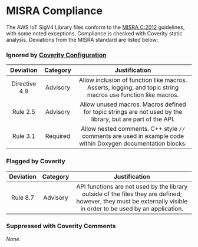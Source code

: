 # MISRA Compliance

The AWS IoT SigV4 Library files conform to the
[MISRA C:2012](https://www.misra.org.uk)
guidelines, with some noted exceptions. Compliance is checked with Coverity static analysis.
Deviations from the MISRA standard are listed below:

### Ignored by [Coverity Configuration](tools/coverity/misra.config)
| Deviation | Category | Justification |
| :-: | :-: | :-: |
| Directive 4.9 | Advisory | Allow inclusion of function like macros. Asserts, logging, and topic string macros use function like macros. |
| Rule 2.5 | Advisory | Allow unused macros. Macros defined for topic strings are not used by the library, but are part of the API. |
| Rule 3.1 | Required | Allow nested comments. C++ style `//` comments are used in example code within Doxygen documentation blocks. |

### Flagged by Coverity
| Deviation | Category | Justification |
| :-: | :-: | :-: |
| Rule 8.7 | Advisory | API functions are not used by the library outside of the files they are defined; however, they must be externally visible in order to be used by an application. |

### Suppressed with Coverity Comments
*None.*
